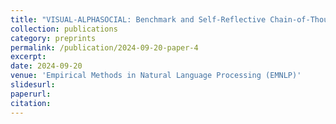 ```yaml
---
title: "VISUAL-ALPHASOCIAL: Benchmark and Self-Reflective Chain-of-Thought Generation for Visual Social Commonsense Reasoning"
collection: publications
category: preprints
permalink: /publication/2024-09-20-paper-4
excerpt: 
date: 2024-09-20
venue: 'Empirical Methods in Natural Language Processing (EMNLP)'
slidesurl: 
paperurl: 
citation: 
---
```


